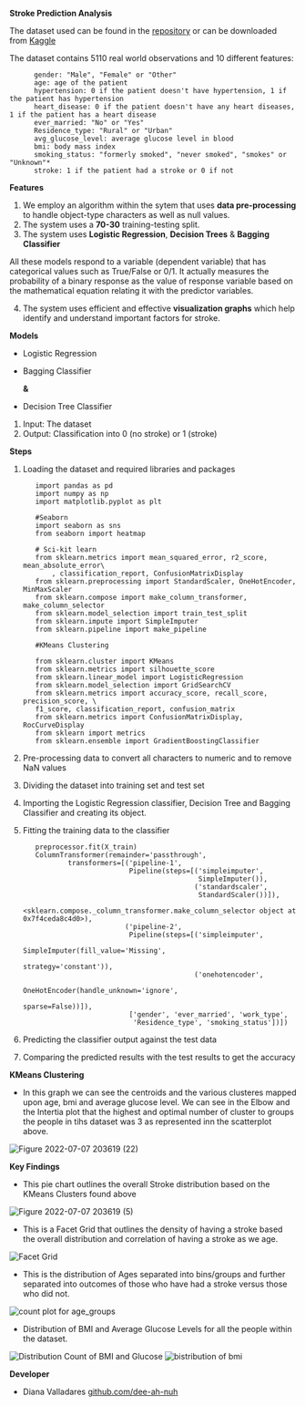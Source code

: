 **Stroke Prediction Analysis**

The dataset used can be found in the [repository](https://github.com/dee-ah-nuh/stroke) or can be downloaded from [Kaggle](https://www.kaggle.com/fedesoriano/stroke-prediction-dataset)

The dataset contains 5110 real world observations and 10 different features:

          gender: "Male", "Female" or "Other"
          age: age of the patient
          hypertension: 0 if the patient doesn't have hypertension, 1 if the patient has hypertension
          heart_disease: 0 if the patient doesn't have any heart diseases, 1 if the patient has a heart disease
          ever_married: "No" or "Yes"
          Residence_type: "Rural" or "Urban"
          avg_glucose_level: average glucose level in blood
          bmi: body mass index
          smoking_status: "formerly smoked", "never smoked", "smokes" or "Unknown"*
          stroke: 1 if the patient had a stroke or 0 if not


**Features**

1. We employ an algorithm within the sytem that uses **data pre-processing** to handle object-type characters as well as null values.
2. The system uses a **70-30** training-testing split.
3. The system uses **Logistic Regression**, **Decision Trees** & **Bagging Classifier**

All these models respond to a variable (dependent variable) that has categorical values such as True/False or 0/1. It actually measures the probability of a binary response as the value of response variable based on the mathematical equation relating it with the predictor variables.
   
   
   
   
   
4. The system uses efficient and effective **visualization graphs** which help identify and understand important factors for stroke.

**Models**

- Logistic Regression
- Bagging Classifier

  **&**

- Decision Tree Classifier 

1. Input: The dataset
2. Output: Classification into 0 (no stroke) or 1 (stroke)


**Steps**
1. Loading the dataset and required libraries and packages

          import pandas as pd
          import numpy as np
          import matplotlib.pyplot as plt

          #Seaborn
          import seaborn as sns
          from seaborn import heatmap

          # Sci-kit learn
          from sklearn.metrics import mean_squared_error, r2_score, mean_absolute_error\
              , classification_report, ConfusionMatrixDisplay
          from sklearn.preprocessing import StandardScaler, OneHotEncoder, MinMaxScaler
          from sklearn.compose import make_column_transformer, make_column_selector
          from sklearn.model_selection import train_test_split
          from sklearn.impute import SimpleImputer
          from sklearn.pipeline import make_pipeline

          #KMeans Clustering 

          from sklearn.cluster import KMeans
          from sklearn.metrics import silhouette_score
          from sklearn.linear_model import LogisticRegression
          from sklearn.model_selection import GridSearchCV
          from sklearn.metrics import accuracy_score, recall_score, precision_score, \
          f1_score, classification_report, confusion_matrix
          from sklearn.metrics import ConfusionMatrixDisplay, RocCurveDisplay
          from sklearn import metrics
          from sklearn.ensemble import GradientBoostingClassifier
          
          
2. Pre-processing data to convert all characters to numeric and to remove NaN values
3. Dividing the dataset into training set and test set
4. Importing the Logistic Regression classifier, Decision Tree and Bagging Classifier and creating its object.
5. Fitting the training data to the classifier

          preprocessor.fit(X_train)
          ColumnTransformer(remainder='passthrough',
                  transformers=[('pipeline-1',
                                 Pipeline(steps=[('simpleimputer',
                                                  SimpleImputer()),
                                                 ('standardscaler',
                                                  StandardScaler())]),
                                 <sklearn.compose._column_transformer.make_column_selector object at 0x7f4ceda8c4d0>),
                                ('pipeline-2',
                                 Pipeline(steps=[('simpleimputer',
                                                  SimpleImputer(fill_value='Missing',
                                                                strategy='constant')),
                                                 ('onehotencoder',
                                                  OneHotEncoder(handle_unknown='ignore',
                                                                sparse=False))]),
                                 ['gender', 'ever_married', 'work_type',
                                  'Residence_type', 'smoking_status'])])
                                  
6. Predicting the classifier output against the test data
7. Comparing the predicted results with the test results to get the accuracy


**KMeans Clustering**


- In this graph we can see the centroids and the various clusteres mapped upon age, bmi and average glucose level. We can see in the Elbow and the Intertia plot that the highest and optimal number of cluster to groups the people in tihs dataset was 3 as represented inn the scatterplot above.


![Figure 2022-07-07 203619 (22)](https://user-images.githubusercontent.com/96541076/178084360-01487939-ff6a-4e06-901b-08abcdc89bcf.png)




**Key Findings**

- This pie chart outlines the overall Stroke distribution based on the KMeans Clusters found above


![Figure 2022-07-07 203619 (5)](https://user-images.githubusercontent.com/96541076/178084784-2cb1fbd8-3797-43ff-be63-b637c224c9c6.png)
 
 
 - This is a Facet Grid that outlines the density of having a stroke based the overall distribution and correlation of having a stroke as we age.


![Facet Grid](https://user-images.githubusercontent.com/96541076/178116082-c081d3ed-3675-4345-868c-b9100fdc9d04.png)


- This is the distribution of Ages separated into bins/groups and further separated into outcomes of those who have had a stroke versus those who did not. 



![count plot for age_groups](https://user-images.githubusercontent.com/96541076/178085528-5d3a1257-baeb-4aa9-8810-02b3aaee7323.png)

- Distribution of BMI and Average Glucose Levels for all the people within the dataset.



![Distribution Count of BMI and Glucose](https://user-images.githubusercontent.com/96541076/178116088-64dc675a-c9ad-494f-867e-8c43c37e7d17.png)
![bistribution of bmi](https://user-images.githubusercontent.com/96541076/178116327-4c5bcd39-9c9e-4621-81a3-6b466d8d9bd4.png)


**Developer**

-  Diana Valladares [github.com/dee-ah-nuh](https://github.com/dee-ah-nuh)


